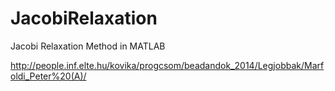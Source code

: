 JacobiRelaxation
================

Jacobi Relaxation Method in MATLAB

http://people.inf.elte.hu/kovika/progcsom/beadandok_2014/Legjobbak/Marfoldi_Peter%20(A)/
